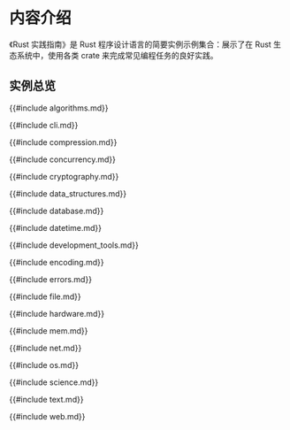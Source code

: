 # 内容介绍

《Rust 实践指南》是 Rust 程序设计语言的简要实例示例集合：展示了在 Rust 生态系统中，使用各类 crate 来完成常见编程任务的良好实践。

## 实例总览

{{#include algorithms.md}}

{{#include cli.md}}

{{#include compression.md}}

{{#include concurrency.md}}

{{#include cryptography.md}}

{{#include data_structures.md}}

{{#include database.md}}

{{#include datetime.md}}

{{#include development_tools.md}}

{{#include encoding.md}}

{{#include errors.md}}

{{#include file.md}}

{{#include hardware.md}}

{{#include mem.md}}

{{#include net.md}}

{{#include os.md}}

{{#include science.md}}

{{#include text.md}}

{{#include web.md}}
